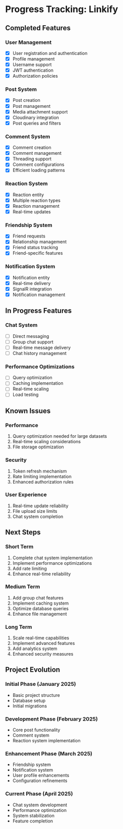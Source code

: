 # Progress Tracking: Linkify

## Completed Features

### User Management
- [x] User registration and authentication
- [x] Profile management
- [x] Username support
- [x] JWT authentication
- [x] Authorization policies

### Post System
- [x] Post creation
- [x] Post management
- [x] Media attachment support
- [x] Cloudinary integration
- [x] Post queries and filters

### Comment System
- [x] Comment creation
- [x] Comment management
- [x] Threading support
- [x] Comment configurations
- [x] Efficient loading patterns

### Reaction System
- [x] Reaction entity
- [x] Multiple reaction types
- [x] Reaction management
- [x] Real-time updates

### Friendship System
- [x] Friend requests
- [x] Relationship management
- [x] Friend status tracking
- [x] Friend-specific features

### Notification System
- [x] Notification entity
- [x] Real-time delivery
- [x] SignalR integration
- [x] Notification management

## In Progress Features

### Chat System
- [ ] Direct messaging
- [ ] Group chat support
- [ ] Real-time message delivery
- [ ] Chat history management

### Performance Optimizations
- [ ] Query optimization
- [ ] Caching implementation
- [ ] Real-time scaling
- [ ] Load testing

## Known Issues

### Performance
1. Query optimization needed for large datasets
2. Real-time scaling considerations
3. File storage optimization

### Security
1. Token refresh mechanism
2. Rate limiting implementation
3. Enhanced authorization rules

### User Experience
1. Real-time update reliability
2. File upload size limits
3. Chat system completion

## Next Steps

### Short Term
1. Complete chat system implementation
2. Implement performance optimizations
3. Add rate limiting
4. Enhance real-time reliability

### Medium Term
1. Add group chat features
2. Implement caching system
3. Optimize database queries
4. Enhance file management

### Long Term
1. Scale real-time capabilities
2. Implement advanced features
3. Add analytics system
4. Enhanced security measures

## Project Evolution

### Initial Phase (January 2025)
- Basic project structure
- Database setup
- Initial migrations

### Development Phase (February 2025)
- Core post functionality
- Comment system
- Reaction system implementation

### Enhancement Phase (March 2025)
- Friendship system
- Notification system
- User profile enhancements
- Configuration refinements

### Current Phase (April 2025)
- Chat system development
- Performance optimization
- System stabilization
- Feature completion
